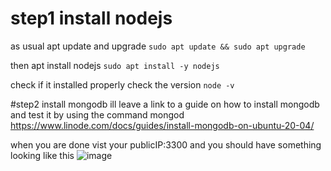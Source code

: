 # step1 install nodejs
as usual apt update and upgrade
`sudo apt update && sudo apt upgrade`

then apt install nodejs
`sudo apt install -y nodejs`

check if it installed properly check the version
`node -v`

#step2 install mongodb
ill leave a link to a guide on how to install mongodb and test it by using the command mongod
https://www.linode.com/docs/guides/install-mongodb-on-ubuntu-20-04/


when you are done vist your publicIP:3300 and you should have something looking like this
![image](https://user-images.githubusercontent.com/73601265/232447555-bb296fc4-9207-4b16-88dc-f57e7cfe7152.png)
